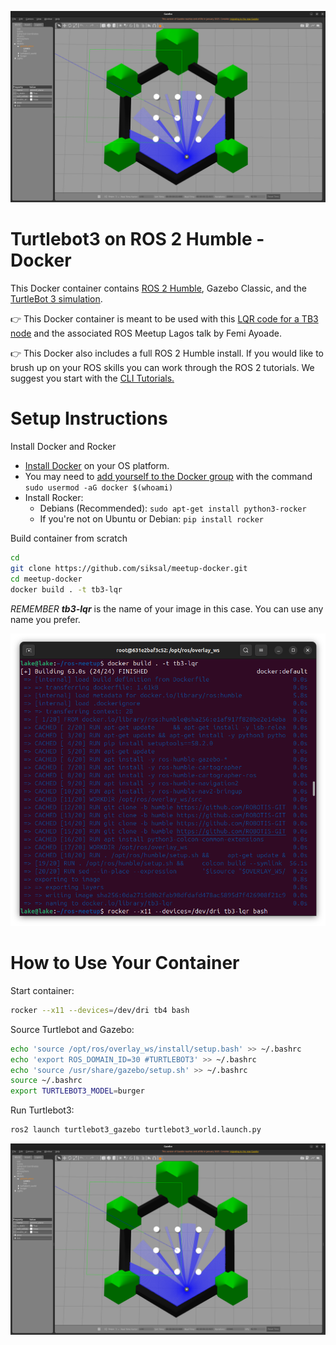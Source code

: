  ![The TurtleBot 3 on Gazebo Simulator in a Docker Container](/tb3.png)

# Turtlebot3 on ROS 2 Humble - Docker

This Docker container contains [ROS 2 Humble](https://docs.ros.org/en/humble/), Gazebo Classic, and the [TurtleBot 3 simulation](https://emanual.robotis.com/docs/en/platform/turtlebot3/quick-start/).

👉 This Docker container is meant to be used with this [LQR code for a TB3 node](tbd) and the associated ROS Meetup Lagos talk by Femi Ayoade.

👉 This Docker also includes a full ROS 2 Humble install. If you would like to brush up on your ROS skills you can work through the ROS 2 tutorials. We suggest you start with the [CLI Tutorials.](https://docs.ros.org/en/humble/Tutorials/Beginner-CLI-Tools.html)


# Setup Instructions

Install Docker and Rocker

* [Install Docker](https://docs.docker.com/engine/install/) on your OS platform.
* You may need to [add yourself to the Docker group](https://stackoverflow.com/questions/21871479/docker-cant-connect-to-docker-daemon) with the command `sudo usermod -aG docker $(whoami)` 
* Install Rocker:
    * Debians (Recommended): `sudo apt-get install python3-rocker`
    * If you're not on Ubuntu or Debian: `pip install rocker`

Build container from scratch

```bash 
cd 
git clone https://github.com/siksal/meetup-docker.git
cd meetup-docker
docker build . -t tb3-lqr
```

*REMEMBER **tb3-lqr*** is the name of your image in this case. You can use any name you prefer.

 ![Docker Build](/docker-build.png)


# How to Use Your Container
Start container: 
```bash 
rocker --x11 --devices=/dev/dri tb4 bash
```

Source Turtlebot and Gazebo:
``` bash
echo 'source /opt/ros/overlay_ws/install/setup.bash' >> ~/.bashrc
echo 'export ROS_DOMAIN_ID=30 #TURTLEBOT3' >> ~/.bashrc
echo 'source /usr/share/gazebo/setup.sh' >> ~/.bashrc
source ~/.bashrc
export TURTLEBOT3_MODEL=burger
```

Run Turtlebot3:
```bash
ros2 launch turtlebot3_gazebo turtlebot3_world.launch.py
```
 ![The TurtleBot 3 on Gazebo Simulator in a Docker Container](/tb3.png)
